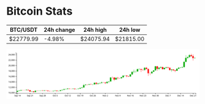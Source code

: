 # Bitcoin Stats

BTC/USDT|24h change|24h high|24h low|
|---|---|---|---|
|$22779.99|-4.98%|$24075.94|$21815.00|

<img src="./chart.svg">
